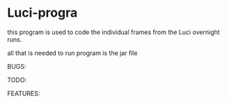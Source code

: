 # Luci-progra

this program is used to code the individual frames from the Luci overnight runs.

all that is needed to run program is the jar file

BUGS:

TODO:

FEATURES:
